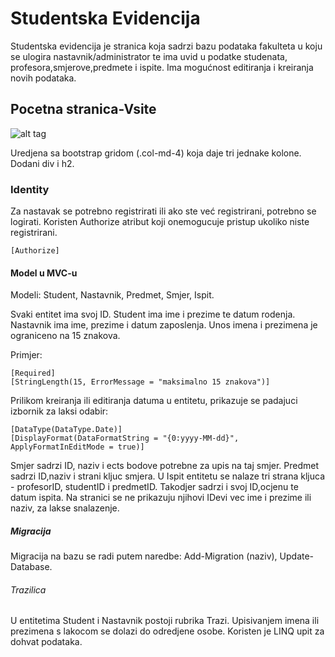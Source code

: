 # Studentska Evidencija
Studentska evidencija je stranica koja sadrzi bazu podataka fakulteta u koju se ulogira nastavnik/administrator te ima uvid u podatke 
studenata, profesora,smjerove,predmete i ispite. Ima mogućnost editiranja i kreiranja novih podataka.

## Pocetna stranica-Vsite
![alt tag](https://github.com/anamarija123/Studentska_Evidencija-PIN/blob/master/HomePage.PNG)

Uredjena sa bootstrap gridom (.col-md-4) koja daje tri jednake kolone.
Dodani div i h2.

### Identity
Za nastavak se potrebno registrirati ili ako ste već registrirani, potrebno se logirati.
Koristen Authorize atribut koji onemogucuje pristup ukoliko niste registrirani.
```asp.net
[Authorize]
```
#### Model u MVC-u

Modeli: Student, Nastavnik, Predmet, Smjer, Ispit.

Svaki entitet ima svoj ID.
Student ima ime i prezime te datum rodenja. Nastavnik ima ime, prezime i datum zaposlenja.
Unos imena i prezimena je ograniceno na 15 znakova.

Primjer:
```asp.net
[Required]
[StringLength(15, ErrorMessage = "maksimalno 15 znakova")]
```
Prilikom kreiranja ili editiranja datuma u entitetu, prikazuje se padajuci izbornik za laksi odabir:
```asp.net
[DataType(DataType.Date)]
[DisplayFormat(DataFormatString = "{0:yyyy-MM-dd}", ApplyFormatInEditMode = true)]
```
Smjer sadrzi ID, naziv i ects bodove potrebne za upis na taj smjer.
Predmet sadrzi ID,naziv i strani kljuc smjera.
U Ispit entitetu se nalaze tri strana kljuca - profesorID, studentID i predmetID. Takodjer sadrzi i svoj ID,ocjenu te datum ispita.
Na stranici se ne prikazuju njihovi IDevi vec ime i prezime ili naziv, za lakse snalazenje.

##### Migracija

Migracija na bazu se radi putem naredbe:
Add-Migration (naziv),
Update-Database.

###### Trazilica
U entitetima Student i Nastavnik postoji rubrika Trazi. Upisivanjem imena ili prezimena s lakocom se dolazi do odredjene osobe.
Koristen je LINQ upit za dohvat podataka.
